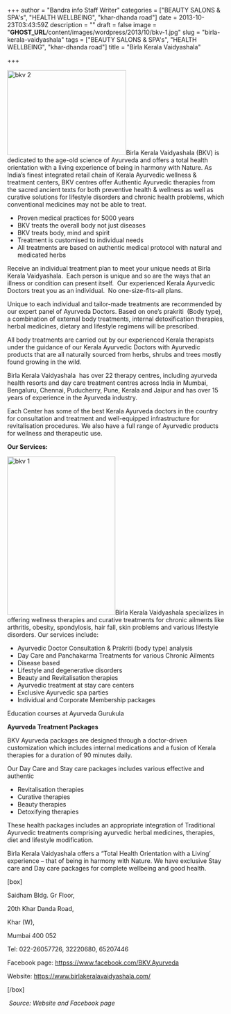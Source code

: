 +++
author = "Bandra info Staff Writer"
categories = ["BEAUTY SALONS &amp; SPA's", "HEALTH WELLBEING", "khar-dhanda road"]
date = 2013-10-23T03:43:59Z
description = ""
draft = false
image = "__GHOST_URL__/content/images/wordpress/2013/10/bkv-1.jpg"
slug = "birla-kerala-vaidyashala"
tags = ["BEAUTY SALONS &amp; SPA's", "HEALTH WELLBEING", "khar-dhanda road"]
title = "Birla Kerala Vaidyashala"

+++


<p><a href="https://i1.wp.com/bandra.info/wp-content/uploads/2013/10/bkv-2.jpg?ssl=1"><img loading="lazy" class="size-full wp-image-4514 alignright" alt="bkv 2" src="https://i1.wp.com/bandra.info/wp-content/uploads/2013/10/bkv-2.jpg?resize=274%2C195&#038;ssl=1" width="274" height="195" data-recalc-dims="1" /></a>Birla Kerala Vaidyashala (BKV) is dedicated to the age-old science of Ayurveda and offers a total health orientation with a living experience of being in harmony with Nature. As India’s finest integrated retail chain of Kerala Ayurvedic wellness &amp; treatment centers, BKV centres offer Authentic Ayurvedic therapies from the sacred ancient texts for both preventive health &amp; wellness as well as curative solutions for lifestyle disorders and chronic health problems, which conventional medicines may not be able to treat.</p>
<ul>
<li>Proven medical practices for 5000 years</li>
<li>BKV treats the overall body not just diseases</li>
<li>BKV treats body, mind and spirit</li>
<li>Treatment is customised to individual needs</li>
<li>All treatments are based on authentic medical protocol with natural and medicated herbs</li>
</ul>
<p>Receive an individual treatment plan to meet your unique needs at Birla Kerala Vaidyashala.  Each person is unique and so are the ways that an illness or condition can present itself.  Our experienced Kerala Ayurvedic Doctors treat you as an individual.  No one-size-fits-all plans.</p>
<p>Unique to each individual and tailor-made treatments are recommended by our expert panel of Ayurveda Doctors. Based on one’s prakriti  (Body type), a combination of external body treatments, internal detoxification therapies, herbal medicines, dietary and lifestyle regimens will be prescribed.</p>
<p>All body treatments are carried out by our experienced Kerala therapists under the guidance of our Kerala Ayurvedic Doctors with Ayurvedic products that are all naturally sourced from herbs, shrubs and trees mostly found growing in the wild.</p>
<p>Birla Kerala Vaidyashala  has over 22 therapy centres, including ayurveda health resorts and day care treatment centres across India in Mumbai, Bengaluru, Chennai, Puducherry, Pune, Kerala and Jaipur and has over 15 years of experience in the Ayurveda industry.</p>
<p>Each Center has some of the best Kerala Ayurveda doctors in the country for consultation and treatment and well-equipped infrastructure for revitalisation procedures. We also have a full range of Ayurvedic products for wellness and therapeutic use.</p>
<p><b>Our Services:</b></p>
<p><a href="https://i0.wp.com/bandra.info/wp-content/uploads/2013/10/bkv-1.jpg?ssl=1"><img loading="lazy" class="size-full wp-image-4515 alignright" alt="bkv 1" src="https://i0.wp.com/bandra.info/wp-content/uploads/2013/10/bkv-1.jpg?resize=249%2C364&#038;ssl=1" width="249" height="364" srcset="https://i0.wp.com/bandra.info/wp-content/uploads/2013/10/bkv-1.jpg?w=249&amp;ssl=1 249w, https://i0.wp.com/bandra.info/wp-content/uploads/2013/10/bkv-1.jpg?resize=205%2C300&amp;ssl=1 205w" sizes="(max-width: 249px) 100vw, 249px" data-recalc-dims="1" /></a>Birla Kerala Vaidyashala specializes in offering wellness therapies and curative treatments for chronic ailments like arthritis, obesity, spondylosis, hair fall, skin problems and various lifestyle disorders. Our services include:</p>
<ul>
<li>Ayurvedic Doctor Consultation &amp; Prakriti (body type) analysis</li>
<li>Day Care and Panchakarma Treatments for various Chronic Ailments</li>
<li>Disease based</li>
<li>Lifestyle and degenerative disorders</li>
<li>Beauty and Revitalisation therapies</li>
<li>Ayurvedic treatment at stay care centers</li>
<li>Exclusive Ayurvedic spa parties</li>
<li>Individual and Corporate Membership packages</li>
</ul>
<p>Education courses at Ayurveda Gurukula</p>
<p><b>Ayurveda Treatment Packages</b></p>
<p>BKV Ayurveda packages are designed through a doctor-driven customization which includes internal medications and a fusion of Kerala therapies for a duration of 90 minutes daily.</p>
<p>Our Day Care and Stay care packages includes various effective and authentic</p>
<ul>
<li>Revitalisation therapies</li>
<li>Curative therapies</li>
<li>Beauty therapies</li>
<li>Detoxifying therapies</li>
</ul>
<p>These health packages includes an appropriate integration of Traditional Ayurvedic treatments comprising ayurvedic herbal medicines, therapies, diet and lifestyle modification.</p>
<p>Birla Kerala Vaidyashala offers a “Total Health Orientation with a Living’ experience – that of being in harmony with Nature. We have exclusive Stay care and Day care packages for complete wellbeing and good health.</p>
<p>[box]</p>
<p>Saidham Bldg. Gr Floor,</p>
<p>20th Khar Danda Road,</p>
<p>Khar (W),</p>
<p>Mumbai 400 052</p>
<p>Tel: 022-26057726, 32220680, 65207446</p>
<p>Facebook page: <a href="httpss://www.facebook.com/BKV.Ayurveda">httpss://www.facebook.com/BKV.Ayurveda</a></p>
<p>Website: <a href="https://www.birlakeralavaidyashala.com/">https://www.birlakeralavaidyashala.com/</a></p>
<p>[/box]</p>
<p><em> Source: Website and Facebook page</em></p>



